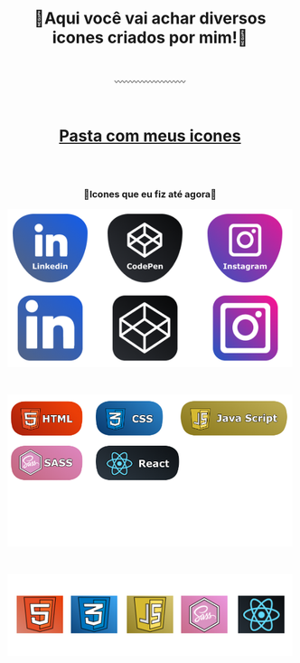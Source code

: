 <h1 align="center">🔶Aqui você vai achar diversos icones criados por mim!🔶</h1>

</br>
<p align="center">〰️〰️〰️〰️〰️〰️〰️〰️〰️</p>
</br>

<h1 align="center"><a href="https://github.com/isonhar/Meus-Icones/tree/main/Imagens/Icons">Pasta com meus icones</a></h1>

</br></br>

<h3 align="center">🔸Icones que eu fiz até agora🔸</h3>

<p align="center">
  <img  src="https://github.com/isonhar/Meus-Icones/blob/main/Imagens/Icons/.Social%20Icon.png">
</p>

</br>

<p align="center">
  <img  src="https://github.com/isonhar/Meus-Icones/blob/main/Imagens/Icons/.Language%20icons.png">
</p>

</br>

<p align="center">
  <img  src="https://github.com/isonhar/Meus-Icones/blob/main/Imagens/Icons/.Language%20desc.png">
</p>
